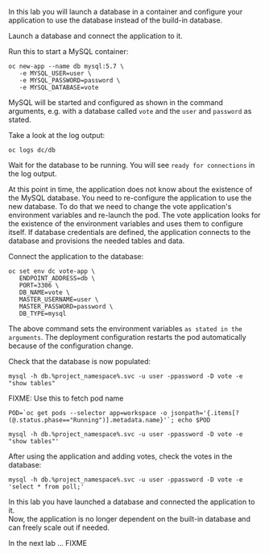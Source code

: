 In this lab you will launch a database in a container and configure your application to use the database instead of the build-in database.

Launch a database and connect the application to it. 

Run this to start a MySQL container:

```execute
oc new-app --name db mysql:5.7 \
   -e MYSQL_USER=user \
   -e MYSQL_PASSWORD=password \
   -e MYSQL_DATABASE=vote 
```

MySQL will be started and configured as shown in the command arguments, e.g. with a database called ``vote`` and the ``user`` and `password` as stated. 

Take a look at the log output:

```execute
oc logs dc/db
```

Wait for the database to be running.  You will see `ready for connections` in the log output. 

At this point in time, the application does not know about the existence of the MySQL database. You need to re-configure the application to use the new database. 
To do that we need to change the vote application's environment variables and re-launch the pod.  The vote application looks for the existence of the environment variables and uses them to configure itself.  If database credentials are defined, the application connects to the database and provisions the needed tables and data. 

Connect the application to the database:

```execute
oc set env dc vote-app \
   ENDPOINT_ADDRESS=db \
   PORT=3306 \
   DB_NAME=vote \
   MASTER_USERNAME=user \
   MASTER_PASSWORD=password \
   DB_TYPE=mysql
```

The above command sets the environment variables `as stated in the arguments`. The deployment configuration restarts the pod automatically because of the configuration change.

Check that the database is now populated:

<!--
POD=`oc get pods --selector app=workspace -o jsonpath='{.items[?(@.status.phase=="Running")].metadata.name}'`; echo $POD

kubectl get pods --field-selector=status.phase=Running -o name
-->

```execute
mysql -h db.%project_namespace%.svc -u user -ppassword -D vote -e "show tables"
```

FIXME: Use this to fetch pod name

```
POD=`oc get pods --selector app=workspace -o jsonpath='{.items[?(@.status.phase=="Running")].metadata.name}'`; echo $POD
```

```execute
mysql -h db.%project_namespace%.svc -u user -ppassword -D vote -e "show tables"'
```

After using the application and adding votes, check the votes in the database: 


```execute
mysql -h db.%project_namespace%.svc -u user -ppassword -D vote -e 'select * from poll;'
```


In this lab you have launched a database and connected the application to it.  
Now, the application is no longer  dependent on the built-in database and can freely scale out if needed. 

In the next lab ... FIXME


